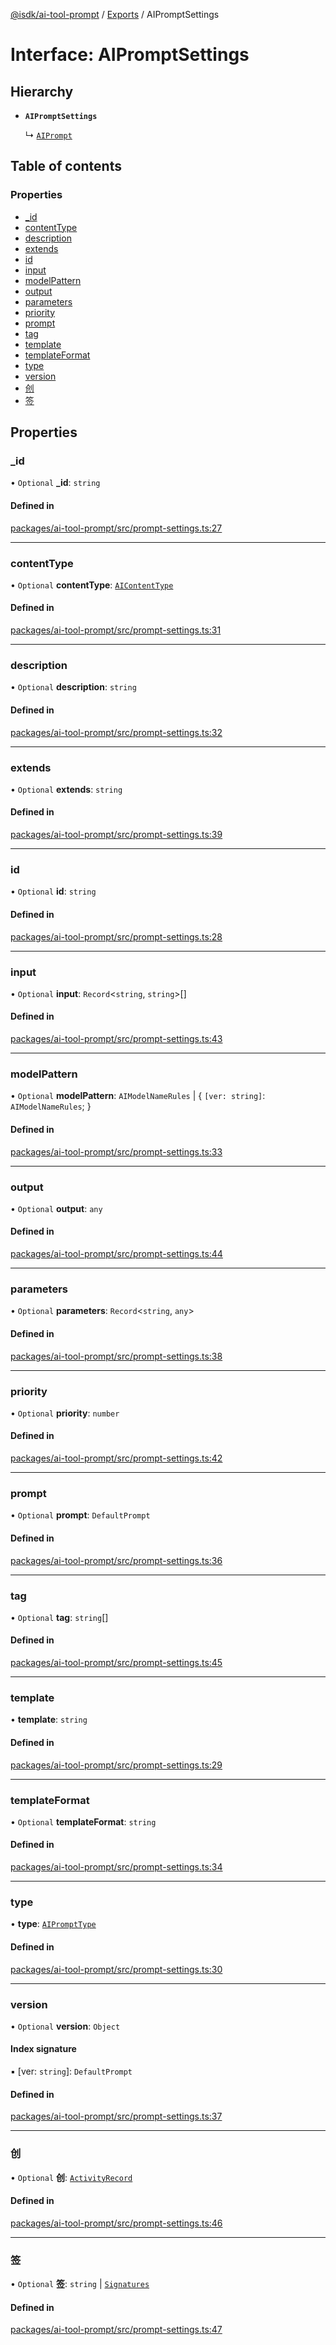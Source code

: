 [@isdk/ai-tool-prompt](../README.md) / [Exports](../modules.md) / AIPromptSettings

# Interface: AIPromptSettings

## Hierarchy

- **`AIPromptSettings`**

  ↳ [`AIPrompt`](../classes/AIPrompt.md)

## Table of contents

### Properties

- [\_id](AIPromptSettings.md#_id)
- [contentType](AIPromptSettings.md#contenttype)
- [description](AIPromptSettings.md#description)
- [extends](AIPromptSettings.md#extends)
- [id](AIPromptSettings.md#id)
- [input](AIPromptSettings.md#input)
- [modelPattern](AIPromptSettings.md#modelpattern)
- [output](AIPromptSettings.md#output)
- [parameters](AIPromptSettings.md#parameters)
- [priority](AIPromptSettings.md#priority)
- [prompt](AIPromptSettings.md#prompt)
- [tag](AIPromptSettings.md#tag)
- [template](AIPromptSettings.md#template)
- [templateFormat](AIPromptSettings.md#templateformat)
- [type](AIPromptSettings.md#type)
- [version](AIPromptSettings.md#version)
- [创](AIPromptSettings.md#创)
- [签](AIPromptSettings.md#签)

## Properties

### \_id

• `Optional` **\_id**: `string`

#### Defined in

[packages/ai-tool-prompt/src/prompt-settings.ts:27](https://github.com/isdk/ai-tool-prompt.js/blob/00a3593a2450159939cb2c48e2783099d3477849/src/prompt-settings.ts#L27)

___

### contentType

• `Optional` **contentType**: [`AIContentType`](../modules.md#aicontenttype)

#### Defined in

[packages/ai-tool-prompt/src/prompt-settings.ts:31](https://github.com/isdk/ai-tool-prompt.js/blob/00a3593a2450159939cb2c48e2783099d3477849/src/prompt-settings.ts#L31)

___

### description

• `Optional` **description**: `string`

#### Defined in

[packages/ai-tool-prompt/src/prompt-settings.ts:32](https://github.com/isdk/ai-tool-prompt.js/blob/00a3593a2450159939cb2c48e2783099d3477849/src/prompt-settings.ts#L32)

___

### extends

• `Optional` **extends**: `string`

#### Defined in

[packages/ai-tool-prompt/src/prompt-settings.ts:39](https://github.com/isdk/ai-tool-prompt.js/blob/00a3593a2450159939cb2c48e2783099d3477849/src/prompt-settings.ts#L39)

___

### id

• `Optional` **id**: `string`

#### Defined in

[packages/ai-tool-prompt/src/prompt-settings.ts:28](https://github.com/isdk/ai-tool-prompt.js/blob/00a3593a2450159939cb2c48e2783099d3477849/src/prompt-settings.ts#L28)

___

### input

• `Optional` **input**: `Record`\<`string`, `string`\>[]

#### Defined in

[packages/ai-tool-prompt/src/prompt-settings.ts:43](https://github.com/isdk/ai-tool-prompt.js/blob/00a3593a2450159939cb2c48e2783099d3477849/src/prompt-settings.ts#L43)

___

### modelPattern

• `Optional` **modelPattern**: `AIModelNameRules` \| \{ `[ver: string]`: `AIModelNameRules`;  }

#### Defined in

[packages/ai-tool-prompt/src/prompt-settings.ts:33](https://github.com/isdk/ai-tool-prompt.js/blob/00a3593a2450159939cb2c48e2783099d3477849/src/prompt-settings.ts#L33)

___

### output

• `Optional` **output**: `any`

#### Defined in

[packages/ai-tool-prompt/src/prompt-settings.ts:44](https://github.com/isdk/ai-tool-prompt.js/blob/00a3593a2450159939cb2c48e2783099d3477849/src/prompt-settings.ts#L44)

___

### parameters

• `Optional` **parameters**: `Record`\<`string`, `any`\>

#### Defined in

[packages/ai-tool-prompt/src/prompt-settings.ts:38](https://github.com/isdk/ai-tool-prompt.js/blob/00a3593a2450159939cb2c48e2783099d3477849/src/prompt-settings.ts#L38)

___

### priority

• `Optional` **priority**: `number`

#### Defined in

[packages/ai-tool-prompt/src/prompt-settings.ts:42](https://github.com/isdk/ai-tool-prompt.js/blob/00a3593a2450159939cb2c48e2783099d3477849/src/prompt-settings.ts#L42)

___

### prompt

• `Optional` **prompt**: `DefaultPrompt`

#### Defined in

[packages/ai-tool-prompt/src/prompt-settings.ts:36](https://github.com/isdk/ai-tool-prompt.js/blob/00a3593a2450159939cb2c48e2783099d3477849/src/prompt-settings.ts#L36)

___

### tag

• `Optional` **tag**: `string`[]

#### Defined in

[packages/ai-tool-prompt/src/prompt-settings.ts:45](https://github.com/isdk/ai-tool-prompt.js/blob/00a3593a2450159939cb2c48e2783099d3477849/src/prompt-settings.ts#L45)

___

### template

• **template**: `string`

#### Defined in

[packages/ai-tool-prompt/src/prompt-settings.ts:29](https://github.com/isdk/ai-tool-prompt.js/blob/00a3593a2450159939cb2c48e2783099d3477849/src/prompt-settings.ts#L29)

___

### templateFormat

• `Optional` **templateFormat**: `string`

#### Defined in

[packages/ai-tool-prompt/src/prompt-settings.ts:34](https://github.com/isdk/ai-tool-prompt.js/blob/00a3593a2450159939cb2c48e2783099d3477849/src/prompt-settings.ts#L34)

___

### type

• **type**: [`AIPromptType`](../modules.md#aiprompttype)

#### Defined in

[packages/ai-tool-prompt/src/prompt-settings.ts:30](https://github.com/isdk/ai-tool-prompt.js/blob/00a3593a2450159939cb2c48e2783099d3477849/src/prompt-settings.ts#L30)

___

### version

• `Optional` **version**: `Object`

#### Index signature

▪ [ver: `string`]: `DefaultPrompt`

#### Defined in

[packages/ai-tool-prompt/src/prompt-settings.ts:37](https://github.com/isdk/ai-tool-prompt.js/blob/00a3593a2450159939cb2c48e2783099d3477849/src/prompt-settings.ts#L37)

___

### 创

• `Optional` **创**: [`ActivityRecord`](ActivityRecord.md)

#### Defined in

[packages/ai-tool-prompt/src/prompt-settings.ts:46](https://github.com/isdk/ai-tool-prompt.js/blob/00a3593a2450159939cb2c48e2783099d3477849/src/prompt-settings.ts#L46)

___

### 签

• `Optional` **签**: `string` \| [`Signatures`](Signatures.md)

#### Defined in

[packages/ai-tool-prompt/src/prompt-settings.ts:47](https://github.com/isdk/ai-tool-prompt.js/blob/00a3593a2450159939cb2c48e2783099d3477849/src/prompt-settings.ts#L47)
